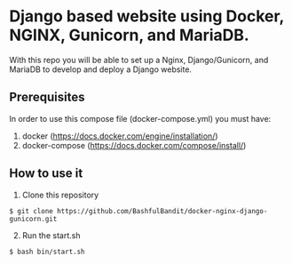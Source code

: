 # Django based website using Docker, NGINX, Gunicorn, and MariaDB.

With this repo you will be able to set up a Nginx, Django/Gunicorn, and MariaDB
to develop and deploy a Django website.

## Prerequisites

In order to use this compose file (docker-compose.yml) you must have:

1. docker (https://docs.docker.com/engine/installation/)
2. docker-compose (https://docs.docker.com/compose/install/)

## How to use it

1. Clone this repository

```
$ git clone https://github.com/BashfulBandit/docker-nginx-django-gunicorn.git
```

2. Run the start.sh

```
$ bash bin/start.sh
```
